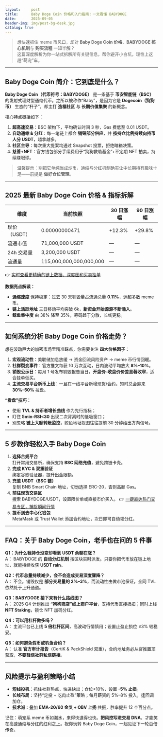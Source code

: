 ```yaml
---
layout:     post
title:      Baby Doge Coin 价格和入门指南：一文看懂 BABYDOGE
date:       2025-09-05
header-img: img/post-bg-desk.jpg
catalog: true
---
```


> 想快速抓住 meme 币风口，却对 **Baby Doge Coin 价格**、**BABYDOGE 核心机制**与 **购买流程** 一知半解？  
> 这篇深度解析为你一站式拆解所有关键信息，帮你避开小白坑，理性上这趟“萌宠”车。

---

## Baby Doge Coin 简介：它到底是什么？
**Baby Doge Coin（代币符号：BABYDOGE）** 是一条基于 **币安智能链（BSC）** 的发射式理财型通缩代币。之所以被称作“Baby”，是因为它是 **Dogecoin（狗狗币）** 生态的“杆子”，却主打 **造福社区** 与 **长期价值集聚** 的新概念。

核心特点概括如下：

1. **超高速交易**：BSC 架构下，平均确认时间 3 秒，Gas 费低至 0.01 USDT。
2. **自动通缩 & 分红**：每一笔链上都会 **销毁部分供应**，并 **按持仓比例持续向持币人分 USDT**，越拿越多。
3. **社区主导**：每次重大提案均通过 Snapshot 投票，拒绝暗箱决策。
4. **慈善+NFT**：官方钱包部分手续费用于“狗狗救助基金”+不定期 NFT 拍卖，持续赚眼球。

> 温馨提示：别把它单纯当成炒币，通缩与分红机制确实让中长期持有趣味十足——前提是 **做好仓位管理**。

---

## 2025 最新 Baby Doge Coin 价格 & 指标拆解

| 维度        | 当前快照 | 30 日涨幅 | 90 日涨幅 |
|-------------|----------|-----------|-----------|
| 现价（USDT）| 0.00000000471 | +12.3%    | +29.8%    |
| 流通市值    | 71,000,000 USDT | —         | —         |
| 24h 交易量  | 3,200,000 USDT  | —         | —         |
| 流通量      | 115,000,000,000,000,000 | — | — |

👉 [实时查看更精确的链上数据、深度图和买卖挂单](https://okxdog.com/)

**数据亮点解读：**
- **通缩速度** 保持稳定：过去 30 天销毁量占流通总量 **0.11%**，远超多数 meme 币。
- **链上活跃地址** 三日移动平均突破 6k，**新资金开始源源不断涌入**。
- **鲸鱼集中度** 由 38% 降至 35%，筹码趋于分散，长线更稳。

---

## 如何系统分析 Baby Doge Coin 价格走势？
想在波动巨大的加密市场里精准踩点，你需要关注 **四大价格因子**：

1. **宏观流动性**：美联储加息放缓 → 资金回流风险资产 → meme 币行情回暖。
2. **社群裂变事件**：官方推文每获 10 万次互动，日内波动平均放大 **8%–10%**。
3. **销毁公示日**：每月 1 号发布销毁报告当日，**开盘价–收盘价价差显著收窄**，适合挂单低买。
4. **主流交易平台新币上线**：一旦在一线平台新增现货/合约，短时总会迎来 **30%–50%** 拉盘。

**“看盘”技巧：**
- 使用 **TVL & 持币者增长曲线** 作为先行指标；  
- 盯住 **5min-RSI<30** 出现二次背离时的低吸窗口；  
- 别忽略 **链上大额转账监控**，鲸鱼地址视图往往提前 30 分钟给出方向信号。

---

## 5 步教你轻松入手 Baby Doge Coin
1. **选择合规平台**  
   打开常用交易所，确保支持 **BSC 网络充值**，避免跨链卡壳。
2. **完成 KYC & 双重验证**  
   绑定谷歌验证器，提升出金限额。
3. **充值 USDT（BSC 链）**  
   复制 BNB Smart Chain 地址，切勿选择 ERC-20，否则高额 Gas。
4. **前往现货交易区**  
   搜索 BABYDOGE/USDT，设置限价单或直接市价买入。
   👉 [一键直达热门交易专区，捕捉瞬间行情](https://okxdog.com/)
5. **提币到去中心化钱包**  
   MetaMask 或 Trust Wallet 添加合约地址，次日即可自动领分红。

---

## FAQ：关于 Baby Doge Coin，老手也在问的 5 件事

**Q1：为什么我持仓没变却看到 USDT 余额在涨？**  
A： BABYDOGE 的 **自动分红机制** 按区块实时派发。只要你把代币放在链上地址，就能持续收获 **USDT rain**。

**Q2：代币总量持续减少，会不会造成交易深度骤降？**  
A： 不会。销毁仅是 **部分交易量的 2%–3%**，而流动性由做市池保证，全网 TVL 依然处于上升通道。

**Q3：BABYDOGE 接下来有什么路线图？**  
A： 2025 Q4 计划推出 **“狗狗商店”线上商户平台**，支持代币直接抵扣；同时上线 **NFT Staking**，锁仓 NFT 加码分红。

**Q4：可以用杠杆做多吗？**  
A： 主流平台已上线 **5 倍杠杆区间**，高波动行情慎用；设置止盈止损位 ≤3% 较稳妥。

**Q5：如何避免假币或钓鱼合约？**  
A： 认准 **官方审计报告**（CertiK & PeckShield 双重），合约地址务必从官推置顶获取，**不要轻信社群私信链接**。

---

## 风险提示与盈利策略小结

- **短线投机**：抓住社群热点，快进快出；仓位<10%，设置 **-5% 止损**。
- **长线布局**：坚持“定投 + 吃肉止盈”策略；每月薪资的 5%–8% 投入，逢回调加仓。
- **技术派**：叠加 **EMA-20/60 金叉 + OBV 上扬** 共振，胜率提升 12 个百分点。

记住：萌宠系 meme 币如潮水，来得快退得也快。**把风控写进交易 DNA**，才能笑在高速通缩与分红的红利之上。祝你玩转 Baby Doge Coin，一起见证下一轮百倍传奇。